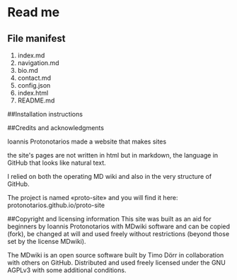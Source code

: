 # Read me

## File manifest
1. index.md
2. navigation.md
3. bio.md
4. contact.md
5. config.json
6. index.html
7. README.md

##Installation instructions 


##Credits and acknowledgments

Ioannis Protonotarios made a website that makes sites 

the site's pages are not written in html but in markdown, the language in GitHub that looks like natural text.

I relied on both the operating MD wiki and also in the very structure of GitHub.

The project is named «proto-site» and you will find it here: protonotarios.github.io/proto-site

##Copyright and licensing information
This site was built as an aid for beginners by Ioannis Protonotarios with MDwiki software and can be copied (fork), be changed at will and used freely without restrictions (beyond those set by the license MDwiki).

The MDwiki is an open source software built by Timo Dörr in collaboration with others on GitHub. Distributed and used freely licensed under the GNU AGPLv3 with some additional conditions.
